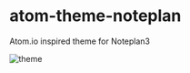 # atom-theme-noteplan
Atom.io inspired theme for Noteplan3


<img src="https://i.imgur.com/4cxTcQO.jpg" alt="theme">
